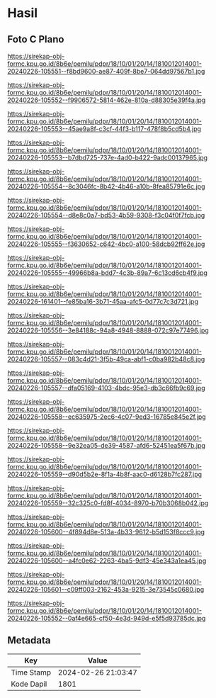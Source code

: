 # Hasil

## Foto C Plano

https://sirekap-obj-formc.kpu.go.id/8b6e/pemilu/pdpr/18/10/01/20/14/1810012014001-20240226-105551--f8bd9600-ae87-409f-8be7-064dd97567b1.jpg

https://sirekap-obj-formc.kpu.go.id/8b6e/pemilu/pdpr/18/10/01/20/14/1810012014001-20240226-105552--f9906572-5814-462e-810a-d88305e39f4a.jpg

https://sirekap-obj-formc.kpu.go.id/8b6e/pemilu/pdpr/18/10/01/20/14/1810012014001-20240226-105553--45ae9a8f-c3cf-44f3-b117-478f8b5cd5b4.jpg

https://sirekap-obj-formc.kpu.go.id/8b6e/pemilu/pdpr/18/10/01/20/14/1810012014001-20240226-105553--b7dbd725-737e-4ad0-b422-9adc00137965.jpg

https://sirekap-obj-formc.kpu.go.id/8b6e/pemilu/pdpr/18/10/01/20/14/1810012014001-20240226-105554--8c3046fc-8b42-4b46-a10b-8fea85791e6c.jpg

https://sirekap-obj-formc.kpu.go.id/8b6e/pemilu/pdpr/18/10/01/20/14/1810012014001-20240226-105554--d8e8c0a7-bd53-4b59-9308-f3c04f0f7fcb.jpg

https://sirekap-obj-formc.kpu.go.id/8b6e/pemilu/pdpr/18/10/01/20/14/1810012014001-20240226-105555--f3630652-c642-4bc0-a100-58dcb92ff62e.jpg

https://sirekap-obj-formc.kpu.go.id/8b6e/pemilu/pdpr/18/10/01/20/14/1810012014001-20240226-105555--49966b8a-bdd7-4c3b-89a7-6c13cd6cb4f9.jpg

https://sirekap-obj-formc.kpu.go.id/8b6e/pemilu/pdpr/18/10/01/20/14/1810012014001-20240226-161401--fe85ba16-3b71-45aa-afc5-0d77c7c3d721.jpg

https://sirekap-obj-formc.kpu.go.id/8b6e/pemilu/pdpr/18/10/01/20/14/1810012014001-20240226-105556--3e84188c-94a8-4948-8888-072c97e77496.jpg

https://sirekap-obj-formc.kpu.go.id/8b6e/pemilu/pdpr/18/10/01/20/14/1810012014001-20240226-105557--083c4d21-3f5b-49ca-abf1-c0ba982b48c8.jpg

https://sirekap-obj-formc.kpu.go.id/8b6e/pemilu/pdpr/18/10/01/20/14/1810012014001-20240226-105557--dfa05169-4103-4bdc-95e3-db3c66fb9c69.jpg

https://sirekap-obj-formc.kpu.go.id/8b6e/pemilu/pdpr/18/10/01/20/14/1810012014001-20240226-105558--ec635975-2ec6-4c07-9ed3-16785e845e2f.jpg

https://sirekap-obj-formc.kpu.go.id/8b6e/pemilu/pdpr/18/10/01/20/14/1810012014001-20240226-105558--9e32ea05-de39-4587-afd6-52451ea5f67b.jpg

https://sirekap-obj-formc.kpu.go.id/8b6e/pemilu/pdpr/18/10/01/20/14/1810012014001-20240226-105559--d90d5b2e-8f1a-4b8f-aac0-d6128b7fc287.jpg

https://sirekap-obj-formc.kpu.go.id/8b6e/pemilu/pdpr/18/10/01/20/14/1810012014001-20240226-105559--32c325c0-fd8f-4034-8970-b70b3068b042.jpg

https://sirekap-obj-formc.kpu.go.id/8b6e/pemilu/pdpr/18/10/01/20/14/1810012014001-20240226-105600--4f894d8e-513a-4b33-9612-b5d153f8ccc9.jpg

https://sirekap-obj-formc.kpu.go.id/8b6e/pemilu/pdpr/18/10/01/20/14/1810012014001-20240226-105600--a4fc0e62-2263-4ba5-9df3-45e343a1ea45.jpg

https://sirekap-obj-formc.kpu.go.id/8b6e/pemilu/pdpr/18/10/01/20/14/1810012014001-20240226-105601--c09ff003-2162-453a-9215-3e73545c0680.jpg

https://sirekap-obj-formc.kpu.go.id/8b6e/pemilu/pdpr/18/10/01/20/14/1810012014001-20240226-105552--0af4e665-cf50-4e3d-949d-e5f5d93785dc.jpg


## Metadata

| Key        | Value               |
| ---------- | ------------------- |
| Time Stamp | 2024-02-26 21:03:47 |
| Kode Dapil | 1801                |



